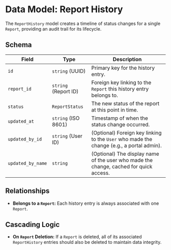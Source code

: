 # Data Model: Report History

The `ReportHistory` model creates a timeline of status changes for a single `Report`, providing an audit trail for its lifecycle.

## Schema

| Field           | Type                | Description                                                                     |
| --------------- | ------------------- | ------------------------------------------------------------------------------- |
| `id`            | `string` (UUID)     | Primary key for the history entry.                                              |
| `report_id`     | `string` (Report ID)| Foreign key linking to the `Report` this history entry belongs to.              |
| `status`        | `ReportStatus`      | The new status of the report at this point in time.                             |
| `updated_at`    | `string` (ISO 8601) | Timestamp of when the status change occurred.                                   |
| `updated_by_id` | `string` (User ID)  | (Optional) Foreign key linking to the `User` who made the change (e.g., a portal admin). |
| `updated_by_name`| `string`           | (Optional) The display name of the user who made the change, cached for quick access.     |

## Relationships

-   **Belongs to a `Report`:** Each history entry is always associated with one `Report`.

## Cascading Logic

-   **On `Report` Deletion:** If a `Report` is deleted, all of its associated `ReportHistory` entries should also be deleted to maintain data integrity.
